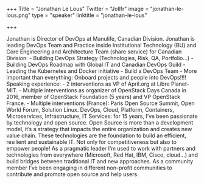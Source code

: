 +++
Title = "Jonathan Le Lous"
Twitter = "Jollfr"
image = "jonathan-le-lous.png"
type = "speaker"
linktitle = "jonathan-le-lous"

+++

Jonathan is Director of DevOps at Manulife, Canadian Division. Jonathan is leading DevOps Team and Practice inside Institutional Technology (BU) and Core Engineering and Architecture Team (share service) for Canadian Division: - Building DevOps Strategy (Technologies, Risk, QA, Portfolio…) - Building DevOps Roadmap with Global IT and Canadian DevOps Guild - Leading the Kubernetes and Docker initiative - Build a DevOps Team - More important than everything: Onboard projects and people into DevOps!!!! Speaking experience: - 2 interventions as VP of April.org at Libre Planet- MIT. - Multiple interventions as organizer of OpenStack Days Canada in 2016, member of OpenStack Foundation (5 years) and VP OpenStack France. - Multiple interventions (France): Paris Open Source Summit, Open World Forum, Solution Linux. DevOps, Cloud, Platform, Containers, Microservices, Infrastructure, IT Services: for 15 years, I’ve been passionate by technology and open source. Open Source is more than a development model, it’s a strategy that impacts the entire organization and creates new value chain. These technologies are the foundation to build an efficient, resilient and sustainable IT. Not only for competitiveness but also to empower people! As a pragmatic leader I’m used to work with partners and technologies from everywhere (Microsoft, Red Hat, IBM, Cisco, cloud…) and build bridges between traditional IT and new approaches. As a community member I’ve been engaging in different non-profit communities to contribute and promote open source and help users.